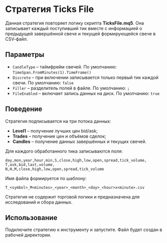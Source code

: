 # Стратегия Ticks File

Данная стратегия повторяет логику скрипта **TicksFile.mq5**. Она записывает каждый поступивший тик вместе с информацией о предыдущей завершённой свече и текущей формирующейся свече в CSV‑файл.

## Параметры
- `CandleType` – таймфрейм свечей. По умолчанию: `TimeSpan.FromMinutes(1).TimeFrame()`
- `Discrete` – при включении записывается только первый тик каждой свечи. По умолчанию: `false`
- `Filler` – разделитель полей в файле. По умолчанию: `;`
- `FileEnabled` – включает запись данных на диск. По умолчанию: `true`

## Поведение
Стратегия подписывается на три потока данных:
- **Level1** – получение лучших цен bid/ask;
- **Trades** – получение цен и объёмов сделок;
- **Candles** – получение данных завершённых и текущих свечей.

Для каждого обработанного тика записываются поля:
```
day,mon,year,hour,min,S,close,high,low,open,spread,tick_volume,
T,ask,bid,last,volume,
N,H,M,close,high,low,open,spread,tick_volume
```
Имя файла формируется по шаблону:
```
T_<symbol>_M<minutes>_<year>_<month>_<day>_<hour>x<minute>.csv
```
Стратегия не содержит торговой логики и предназначена для исследований и сбора данных.

## Использование
Подключите стратегию к инструменту и запустите. Файл будет создан в рабочей директории.
